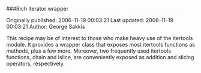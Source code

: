 ###Rich iterator wrapper

Originally published: 2006-11-19 00:03:21
Last updated: 2006-11-19 00:03:21
Author: George Sakkis

This recipe may be of interest to those who make heavy use of the itertools module. It provides a wrapper class that exposes most itertools functions as methods, plus a few more. Moreover, two frequently used itertools functions, chain and islice, are conveniently exposed as addition and slicing operators, respectively.
